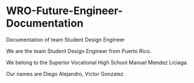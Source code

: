 # WRO-Future-Engineer-Documentation
Documentation of team Student Design Engineer

We are the team Student Design Engineer from Puerto Rico. 

We belong to the Superior Vocational High School Manuel Mendez Liciaga.

Our names are Diego Alejandro, Victor Gonzalez
